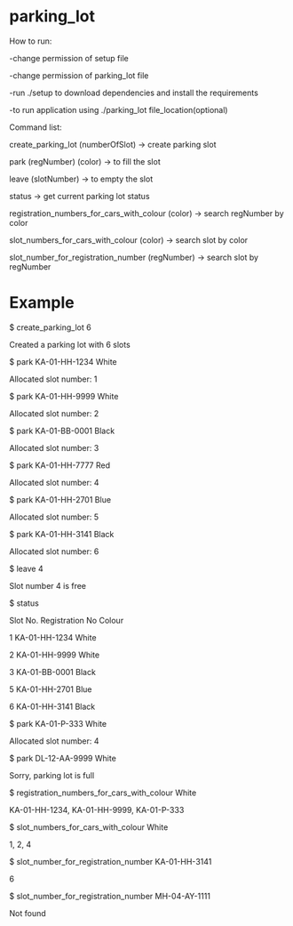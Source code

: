 # parking_lot

How to run:

-change permission of setup file

-change permission of parking_lot file

-run ./setup to download dependencies and install the requirements

-to run application using ./parking_lot file_location(optional)

Command list:

create_parking_lot (numberOfSlot) -> create parking slot

park (regNumber) (color) -> to fill the slot

leave (slotNumber) -> to empty the slot

status -> get current parking lot status

registration_numbers_for_cars_with_colour (color) -> search regNumber by color

slot_numbers_for_cars_with_colour (color) -> search slot by color

slot_number_for_registration_number (regNumber) -> search slot by regNumber


# Example

$ create_parking_lot 6

Created a parking lot with 6 slots


$ park KA-01-HH-1234 White

Allocated slot number: 1


$ park KA-01-HH-9999 White

Allocated slot number: 2

$ park KA-01-BB-0001 Black

Allocated slot number: 3


$ park KA-01-HH-7777 Red

Allocated slot number: 4


$ park KA-01-HH-2701 Blue

Allocated slot number: 5


$ park KA-01-HH-3141 Black

Allocated slot number: 6


$ leave 4

Slot number 4 is free

$ status

Slot No. Registration No Colour

1 KA-01-HH-1234 White

2 KA-01-HH-9999 White

3 KA-01-BB-0001 Black

5 KA-01-HH-2701 Blue

6 KA-01-HH-3141 Black


$ park KA-01-P-333 White

Allocated slot number: 4


$ park DL-12-AA-9999 White

Sorry, parking lot is full


$ registration_numbers_for_cars_with_colour White

KA-01-HH-1234, KA-01-HH-9999, KA-01-P-333


$ slot_numbers_for_cars_with_colour White

1, 2, 4


$ slot_number_for_registration_number KA-01-HH-3141

6


$ slot_number_for_registration_number MH-04-AY-1111

Not found
